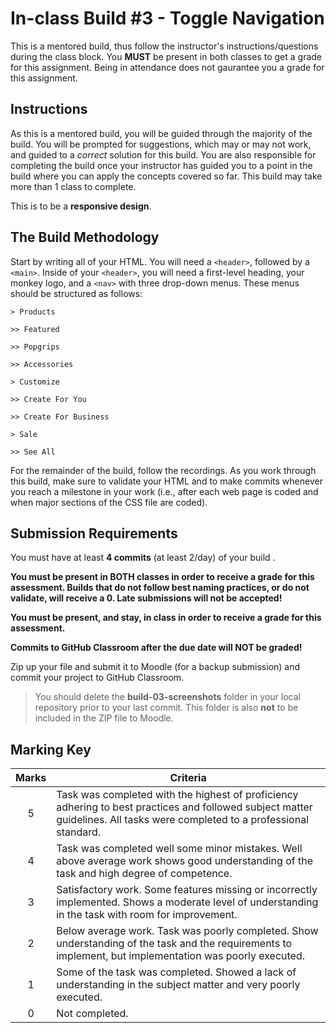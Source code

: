 # In-class Build #3 - Toggle Navigation
This is a mentored build, thus follow the instructor's instructions/questions during the class block. You **MUST** be present in both classes to get a grade for this assignment. Being in attendance does not gaurantee you a grade for this assignment.

## Instructions
As this is a mentored build, you will be guided through the majority of the build. You will be prompted for suggestions, which may or may not work, and guided to a _correct_ solution for this build. You are also responsible for completing the build once your instructor has guided you to a point in the build where you can apply the concepts covered so far. This build may take more than 1 class to complete.

This is to be a **responsive design**.

## The Build Methodology
Start by writing all of your HTML. You will need a `<header>`, followed by a `<main>`. Inside of your `<header>`, you will need a first-level heading, your monkey logo, and a `<nav>` with three drop-down menus. These menus should be structured as follows: 

	> Products

	>> Featured

	>> Popgrips

	>> Accessories

	> Customize

	>> Create For You

	>> Create For Business

	> Sale

	>> See All 

For the remainder of the build, follow the recordings. As you work through this build, make sure to validate your HTML and to make commits whenever you reach a milestone in your work (i.e., after each web page is coded and when major sections of the CSS file are coded). 

## Submission Requirements
You must have at least **4 commits** (at least 2/day) of your build .

**You must be present in BOTH classes in order to receive a grade for this assessment. Builds that do not follow best naming practices, or do not validate, will receive a 0. Late submissions will not be accepted!**

**You must be present, and stay, in class in order to receive a grade for this assessment.**

**Commits to GitHub Classroom after the due date will NOT be graded!**

Zip up your file and submit it to Moodle (for a backup submission) and commit your project to GitHub Classroom.

> You should delete the **build-03-screenshots** folder in your local repository prior to your last commit. This folder is also **not** to be included in the ZIP file to Moodle.

## Marking Key
| **Marks** | **Criteria** |
| :---: |--------------|
| 5 | Task was completed with the highest of proficiency adhering to best practices and followed subject matter  guidelines. All tasks were completed to a professional standard. |
| 4 | Task was completed well some minor mistakes. Well above average work shows good understanding of the task and high degree of competence. |
| 3 | Satisfactory work. Some features missing or incorrectly implemented. Shows a moderate level of understanding in the task with room for improvement. |
| 2 | Below average work. Task was poorly completed. Show understanding of the task and the requirements to implement, but implementation was poorly executed. |
| 1 | Some of the task was completed. Showed a lack of understanding in the subject matter and very poorly executed. |
| 0 | Not completed. |
